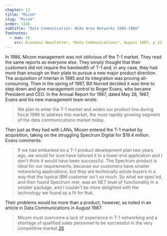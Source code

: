 ```yaml
---
chapter: 13
title: "Micom"
slug: "Micom"
order: 1326
subtitle: "Data Communication: Wide Area Networks 1985-1988"
footnotes:
  - num: 26
    src: Economic Newsletter, *Data Communications*, August 1987, p.33
---
```


In 1986, Micom management was not oblivious of the T-1 market. They read the same reports as everyone else. They simply thought that their customers did not require the bandwidth of T-1 and, in any case, they had more than enough on their plate to pursue a new major product direction. The acquisition of Interlan in 1985 and its integration was proving all-consuming. Then in the spring of 1987, Bill Norred decided it was time to step down and give management control to Roger Evans, who became President and CEO. In the Annual Report for 1987, dated May 28, 1987, Evans and his new management team wrote:

>We plan to enter the T-1 market and widen our product line during fiscal 1988 to address this market, the most rapidly growing segment of the data communications market today.

Then just as they had with LANs, Micom entered the T-1 market by acquisition, taking on the struggling Spectrum Digital for $19.4 million. Evans comments:

>If we had embarked on a T-1 product development plan two years ago, we would for sure have tailored it to a lower end application and I don't think it would have been successful. The Spectrum product is ideal for our requirements, because our customers have smaller networking applications, but they are technically astute buyers in a way that the typical IBM customer isn't so much. So what we spec'ed, and then found Spectrum met, was an NET level of functionality in a smaller package, and I couldn't be more delighted with the technology we found as a fit for that.

Their problems would be more than a product, however, as noted in an article in Data Communications in August 1987:

>Micom must overcome a lack of experience in T-1 networking and a shortage of qualified sales personnel to be successful in the very competitive market.<a name="fnloc26" href="#fn26">26</a>
